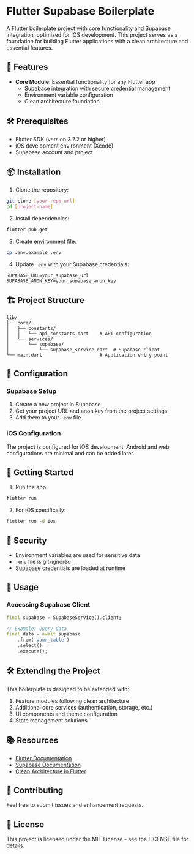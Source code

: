 # Flutter Supabase Boilerplate

A Flutter boilerplate project with core functionality and Supabase integration, optimized for iOS development. This project serves as a foundation for building Flutter applications with a clean architecture and essential features.

## 🚀 Features

- **Core Module**: Essential functionality for any Flutter app
  - Supabase integration with secure credential management
  - Environment variable configuration
  - Clean architecture foundation

## 🛠️ Prerequisites

- Flutter SDK (version 3.7.2 or higher)
- iOS development environment (Xcode)
- Supabase account and project

## 📦 Installation

1. Clone the repository:
```bash
git clone [your-repo-url]
cd [project-name]
```

2. Install dependencies:
```bash
flutter pub get
```

3. Create environment file:
```bash
cp .env.example .env
```

4. Update `.env` with your Supabase credentials:
```env
SUPABASE_URL=your_supabase_url
SUPABASE_ANON_KEY=your_supabase_anon_key
```

## 🏗️ Project Structure

```
lib/
├── core/
│   ├── constants/
│   │   └── api_constants.dart    # API configuration
│   └── services/
│       └── supabase/
│           └── supabase_service.dart  # Supabase client
└── main.dart                     # Application entry point
```

## 🔧 Configuration

### Supabase Setup

1. Create a new project in Supabase
2. Get your project URL and anon key from the project settings
3. Add them to your `.env` file

### iOS Configuration

The project is configured for iOS development. Android and web configurations are minimal and can be added later.

## 🚀 Getting Started

1. Run the app:
```bash
flutter run
```

2. For iOS specifically:
```bash
flutter run -d ios
```

## 🔐 Security

- Environment variables are used for sensitive data
- `.env` file is git-ignored
- Supabase credentials are loaded at runtime

## 📝 Usage

### Accessing Supabase Client

```dart
final supabase = SupabaseService().client;

// Example: Query data
final data = await supabase
    .from('your_table')
    .select()
    .execute();
```

## 🛠️ Extending the Project

This boilerplate is designed to be extended with:

1. Feature modules following clean architecture
2. Additional core services (authentication, storage, etc.)
3. UI components and theme configuration
4. State management solutions

## 📚 Resources

- [Flutter Documentation](https://flutter.dev/docs)
- [Supabase Documentation](https://supabase.com/docs)
- [Clean Architecture in Flutter](https://resocoder.com/2019/08/27/flutter-tdd-clean-architecture-course-1-explanation-project-structure/)

## 🤝 Contributing

Feel free to submit issues and enhancement requests.

## 📄 License

This project is licensed under the MIT License - see the LICENSE file for details.
